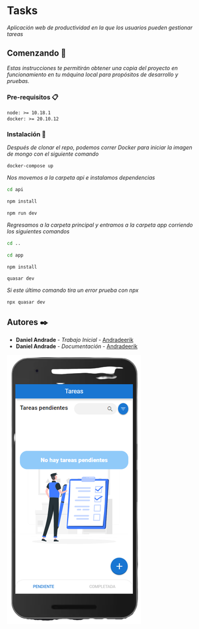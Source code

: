 # Tasks

_Aplicación web de productividad en la que los usuarios pueden gestionar tareas_

## Comenzando 🚀

_Estas instrucciones te permitirán obtener una copia del proyecto en funcionamiento en tu máquina local para propósitos de desarrollo y pruebas._

### Pre-requisitos 📋

```
node: >= 10.18.1
docker: >= 20.10.12
```

### Instalación 🔧

_Después de clonar el repo, podemos correr Docker para iniciar la imagen de mongo con el siguiente comando_

```bash
docker-compose up
```

_Nos movemos a la carpeta api e instalamos dependencias_

```bash
cd api
```

```bash
npm install
```

```bash
npm run dev
```

_Regresamos a la carpeta principal y entramos a la carpeta app corriendo los siguientes comandos_

```bash
cd ..
```

```bash
cd app
```

```bash
npm install
```

```bash
quasar dev
```

_Si este último comando tira un error prueba con npx_

```bash
npx quasar dev
```

## Autores ✒️

- **Daniel Andrade** - _Trabajo Inicial_ - [Andradeerik](https://github.com/Andradeerik)
- **Daniel Andrade** - _Documentación_ - [Andradeerik](https://github.com/Andradeerik)

![](https://github.com/Andradeerik/task/blob/main/app/public/icons/image-removebg-preview.png?raw=true)
